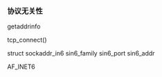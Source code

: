 ### 协议无关性

getaddrinfo

tcp_connect()

struct sockaddr_in6
	sin6_family
	sin6_port
	sin6_addr
	
AF_INET6


